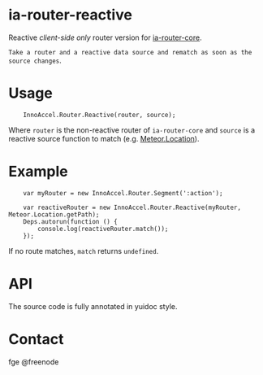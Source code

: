 ia-router-reactive
==================
Reactive *client-side only* router version for [ia-router-core](https://github.com/InnoAccel/ia-router-core).

`Take a router and a reactive data source and rematch as soon as the source changes`.

# Usage

```
    InnoAccel.Router.Reactive(router, source);
```
 Where `router` is the non-reactive router of `ia-router-core` and `source` is a reactive source function to match (e.g. [Meteor.Location](https://github.com/tmeasday/meteor-location/)).

# Example
```
    var myRouter = new InnoAccel.Router.Segment(':action');

    var reactiveRouter = new InnoAccel.Router.Reactive(myRouter, Meteor.Location.getPath);
    Deps.autorun(function () {
        console.log(reactiveRouter.match());
    });
```

If no route matches, `match` returns `undefined`.

# API
The source code is fully annotated in yuidoc style.

# Contact
fge @freenode
